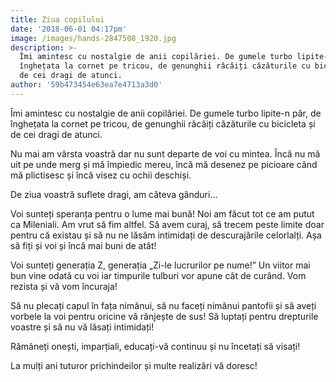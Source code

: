 ```yaml
---
title: Ziua copilului
date: '2018-06-01 04:17pm'
image: /images/hands-2847508_1920.jpg
description: >-
  Îmi amintesc cu nostalgie de anii copilăriei. De gumele turbo lipite-n păr, de
  înghețata la cornet pe tricou, de genunghii râcâiți căzăturile cu bicicleta și
  de cei dragi de atunci.
author: '59b473454e63ea7e4713a3d0'
---
```

Îmi amintesc cu nostalgie de anii copilăriei. De gumele turbo lipite-n păr, de înghețata la cornet  pe tricou, de genunghii râcâiți  căzăturile cu bicicleta și de cei dragi de atunci.

Nu mai am vârsta voastră dar nu sunt departe de voi cu mintea. Încă nu mă uit pe unde merg și mă împiedic mereu, încă mă desenez pe picioare când mă plictisesc și încă visez cu ochii deschiși. 

De ziua voastră suflete dragi, am câteva gânduri...

Voi sunteți speranța pentru o lume mai bună! Noi am făcut tot ce am putut ca Mileniali. Am vrut să fim altfel. Să avem curaj, să trecem peste limite doar pentru că existau și să nu ne lăsăm intimidați de descurajările celorlalți.  Așa să fiți și voi și încă mai buni de atât!

Voi sunteți generația Z, generația „Zi-le lucrurilor pe nume!” Un viitor mai bun vine odată cu voi iar timpurile tulburi vor apune cât de curând. Vom rezista și vă vom încuraja!

Să nu plecați capul în fața nimănui, să nu faceți nimănui pantofii și să aveți vorbele la voi pentru oricine vă rânjește de sus! Să luptați pentru drepturile voastre și să nu vă lăsați intimidați!

Rămâneți onești, imparțiali, educați-vă continuu și nu încetați să visați!

La mulți ani tuturor prichindeilor și multe realizări vă doresc!
